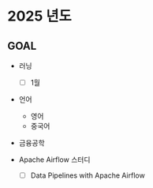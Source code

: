 # 2025 년도

## GOAL
- 러닝
  - [ ] 1월
- 언어
  - 영어
  - 중국어

- 금융공학
- Apache Airflow 스터디
  - [ ] Data Pipelines with Apache Airflow
